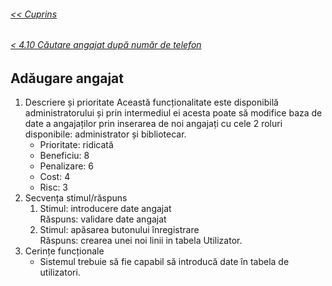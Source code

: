 ###### [<< Cuprins](/Documentație/Cuprins.md)
###### [< 4.10 Căutare angajat după număr de telefon](/Documentație/4%20Caracteristici%20ale%20sistemului/4.10%20Căutare%20angajat%20după%20număr%20de%20telefon.md)
## Adăugare angajat
1.	Descriere și prioritate
	Această funcționalitate este disponibilă administratorului și prin intermediul ei acesta poate să modifice baza de date a angajaților prin inserarea de noi angajați cu cele 2 roluri disponibile: administrator și bibliotecar.
    - Prioritate: ridicată
    - Beneficiu: 8
    - Penalizare: 6
    - Cost: 4
    - Risc: 3
2.	Secvența stimul/răspuns
    1.	Stimul: introducere date angajat  
    Răspuns: validare date angajat  
    2.	Stimul: apăsarea butonului înregistrare  
    Răspuns: crearea unei noi linii in tabela Utilizator.
3.	Cerințe funcționale
    - Sistemul trebuie să fie capabil să introducă date în tabela de utilizatori.
